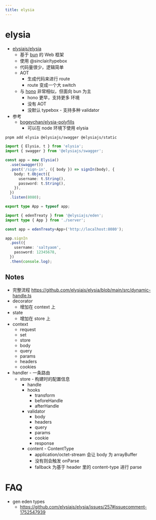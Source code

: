 ```yaml
---
title: elysia
---
```


# elysia

- [elysiajs/elysia](https://github.com/elysiajs/elysia)
  - 基于 [bun](./bun.md) 的 Web 框架
  - 使用 @sinclair/typebox
  - 代码量很少，逻辑简单
  - AOT
    - 生成代码来进行 route
    - route 变成一个大 switch
  - 与 [hono](./hono.md) 非常相似，但面向 bun 为主
    - hono 更早，支持更多 环境
    - 没有 AOT
    - 没默认 typebox - 支持多种 validator
- 参考
  - [bogeychan/elysia-polyfills](https://github.com/bogeychan/elysia-polyfills)
    - 可以在 node 环境下使用 elysia

```bash
pnpm add elysia @elysiajs/swagger @elysiajs/static
```

```ts title="server.ts"
import { Elysia, t } from 'elysia';
import { swagger } from '@elysiajs/swagger';

const app = new Elysia()
  .use(swagger())
  .post('/sign-in', ({ body }) => signIn(body), {
    body: t.Object({
      username: t.String(),
      password: t.String(),
    }),
  })
  .listen(8080);

export type App = typeof app;
```

```ts title="client.ts"
import { edenTreaty } from '@elysiajs/eden';
import type { App } from './server';

const app = edenTreaty<App>('http://localhost:8080');

app.signIn
  .post({
    username: 'saltyaom',
    password: 12345678,
  })
  .then(console.log);
```

## Notes

- 完整流程 https://github.com/elysiajs/elysia/blob/main/src/dynamic-handle.ts
- decorator
  - 增加在 context 上
- state
  - 增加在 store 上
- context
  - request
  - set
  - store
  - body
  - query
  - params
  - headers
  - cookies
- handler - 一条路由
  - store - 构建时的配置信息
    - handle
    - hooks
      - transform
      - beforeHandle
      - afterHandle
    - validator
      - body
      - headers
      - query
      - params
      - cookie
      - response
    - content - ContentType
      - application/octet-stream 会让 body 为 arrayBuffer
      - 没有则会触发 onParse
      - fallback 为基于 header 里的 content-type 进行 parse

# FAQ

- gen eden types
  - https://github.com/elysiajs/elysia/issues/257#issuecomment-1752547939
